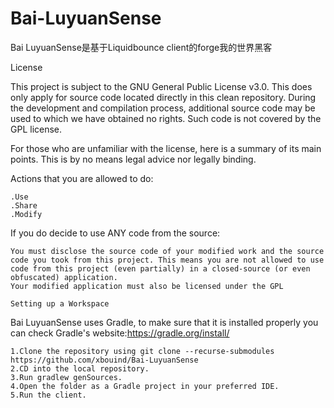 # Bai-LuyuanSense
Bai LuyuanSense是基于Liquidbounce client的forge我的世界黑客

License

This project is subject to the GNU General Public License v3.0. This does only apply for source code located directly in this clean repository. During the development and compilation process, additional source code may be used to which we have obtained no rights. Such code is not covered by the GPL license.

For those who are unfamiliar with the license, here is a summary of its main points. This is by no means legal advice nor legally binding.

Actions that you are allowed to do:

    .Use
    .Share
    .Modify

If you do decide to use ANY code from the source:

    You must disclose the source code of your modified work and the source code you took from this project. This means you are not allowed to use code from this project (even partially) in a closed-source (or even obfuscated) application.
    Your modified application must also be licensed under the GPL
    
    Setting up a Workspace

Bai LuyuanSense uses Gradle, to make sure that it is installed properly you can check Gradle's website:https://gradle.org/install/

    1.Clone the repository using git clone --recurse-submodules https://github.com/xbouind/Bai-LuyuanSense
    2.CD into the local repository.
    3.Run gradlew genSources.
    4.Open the folder as a Gradle project in your preferred IDE.
    5.Run the client.

